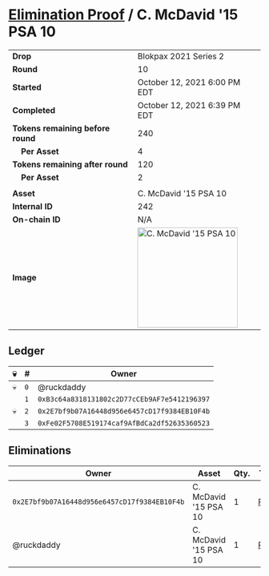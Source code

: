 # [Elimination Proof](./readme.md) / C. McDavid &#039;15 PSA 10

|||
|---|---|
| **Drop** | Blokpax 2021 Series 2 |
| **Round** | 10 |
| **Started** | October 12, 2021 6:00 PM EDT |
| **Completed** | October 12, 2021 6:39 PM EDT |
| **Tokens remaining before round** | 240 |
| **&nbsp;&nbsp;&nbsp;&nbsp;Per Asset** | 4 |
| **Tokens remaining after round** | 120 |
| **&nbsp;&nbsp;&nbsp;&nbsp;Per Asset** | 2 |
| | |
| **Asset** | C. McDavid &#039;15 PSA 10 |
| **Internal ID** | 242 |
| **On-chain ID** | N/A |
| **Image** | <img src="https://tcdn.blokpax.com/9484ebfa-6370-45ae-bc4f-cbc48aa772e4/5d658cd4fd95f98ded9f6eebec2ff3d5ca33b2d0e0670c8a36b934e844d62746.jpg" height="200" alt="C. McDavid &#039;15 PSA 10" /> |

## Ledger

| 💀 | # | Owner |
| --- | --- | --- |
| 💀 | `0` | @ruckdaddy |
|  | `1` | `0xB3c64a8318131802c2D77cCEb9AF7e5412196397` |
| 💀 | `2` | `0x2E7bf9b07A16448d956e6457cD17f9384EB10F4b` |
|  | `3` | `0xFe02F5708E519174caf9AfBdCa2df52635360523` |


## Eliminations

| Owner | Asset | Qty. | Transaction |
| --- | --- | --- | --- |
| `0x2E7bf9b07A16448d956e6457cD17f9384EB10F4b` | C. McDavid '15 PSA 10 | 1 | [Polygonscan](https://polygonscan.com/tx/0xa629c8b85fe4215c75097ce26a4960a038b7aa5a0a69960005f5eb2dfec14ed9) |
| @ruckdaddy | C. McDavid '15 PSA 10 | 1 | [Polygonscan](https://polygonscan.com/tx/0x91ee5d65f183f70b90ccdfc962211059927c462e5f043bbf5766686a0955759e) |
